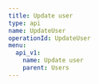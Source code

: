 ```yaml
---
title: Update user
type: api
name: UpdateUser
operationId: UpdateUser
menu:
  api_v1:
    name: Update user
    parent: Users
---
```

